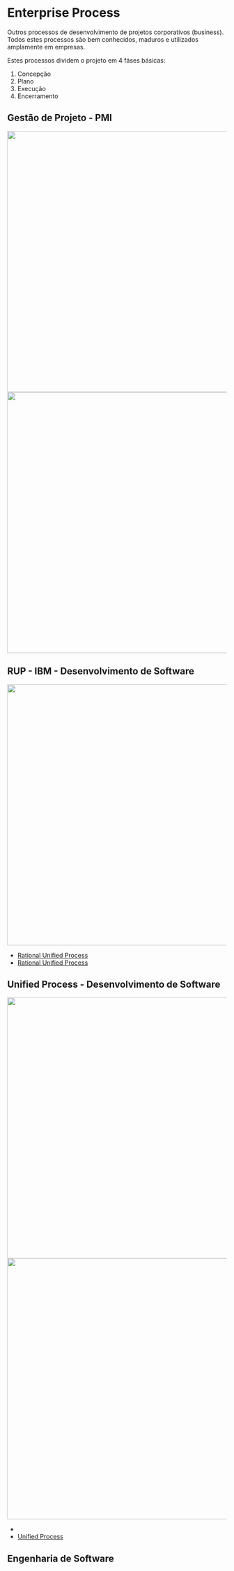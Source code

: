 # Enterprise Process

Outros processos de desenvolvimento de projetos corporativos (business). Todos estes processos são bem conhecidos, maduros e utilizados amplamente em empresas.

Estes processos dividem o projeto em 4 fáses básicas:

1. Concepção
2. Plano
3. Execução
4. Encerramento

## Gestão de Projeto - PMI

<img src="https://images.ukdissertations.com/4/0003706.009.jpg" width="600px">

<img src="https://www.project-management-prepcast.com/images/pillar/PMBOK6_Tab_1-4.jpg" width="600px">

## RUP - IBM - Desenvolvimento de Software

<img src="https://en.wikipedia.org/wiki/Rational_Unified_Process#/media/File:Development-iterative.png" width="600px">

- [Rational Unified Process](http://walderson.com/IBM/RUP7/LargeProjects/#core.base_rup/guidances/supportingmaterials/welcome_2BC5187F.html)
- [Rational Unified Process](https://en.wikipedia.org/wiki/Rational_Unified_Process)

## Unified Process - Desenvolvimento de Software

<img src="https://user-images.githubusercontent.com/916663/211067183-a3c9717f-99a7-4889-9eed-047f92f4f52c.png" width="600px">

<img src="https://en.wikipedia.org/wiki/Unified_Process#/media/File:UnifiedProcessProjectProfile20060708.png" width="600px">

- 
- [Unified Process](https://en.wikipedia.org/wiki/Unified_Process)

## Engenharia de Software
